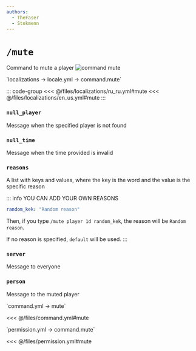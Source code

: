 ```yaml
---
authors:
  - TheFaser
  - Stokmenn
---
```


# `/mute`

Command to mute a player
![command mute](/commandmute.png)

[//]: # (localization)
<!--@include: @/parts/words.md#localization-->
<!--@include: @/parts/words.md#path--> `localizations → locale.yml → command.mute`

<!--@include: @/parts/words.md#default-->

::: code-group
<<< @/files/localizations/ru_ru.yml#mute
<<< @/files/localizations/en_us.yml#mute
:::

### `null_player`

Message when the specified player is not found

### `null_time`

Message when the time provided is invalid

### `reasons`

A list with keys and values, where the key is the word and the value is the specific reason

::: info YOU CAN ADD YOUR OWN REASONS
```yaml
random_kek: "Random reason"
```
Then, if you type `/mute player 1d random_kek`, the reason will be `Random reason`.

If no reason is specified, `default` will be used.
:::

### `server`

Message to everyone

### `person`

Message to the muted player

[//]: # (command.yml)
<!--@include: @/parts/words.md#setting-->
<!--@include: @/parts/words.md#path--> `command.yml → mute`

<!--@include: @/parts/words.md#default-->
<<< @/files/command.yml#mute

<!--@include: @/parts/enable.md-->
<!--@include: @/parts/suggestOfflinePlayers.md-->
<!--@include: @/parts/range.md-->
<!--@include: @/parts/aliases.md-->
<!--@include: @/parts/destination.md-->
<!--@include: @/parts/cooldown.md-->
<!--@include: @/parts/sound.md-->

[//]: # (permission.yml)
<!--@include: @/parts/words.md#permission-->
<!--@include: @/parts/words.md#path--> `permission.yml → command.mute`

<!--@include: @/parts/words.md#default-->
<<< @/files/permission.yml#mute

<!--@include: @/parts/permission/permissionTier3.md-->
<!--@include: @/parts/permission/cooldown.md-->
<!--@include: @/parts/permission/sound.md-->